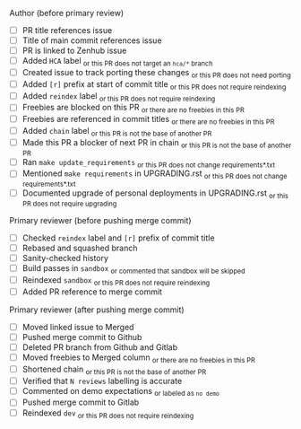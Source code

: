 Author (before primary review)

- [ ] PR title references issue
- [ ] Title of main commit references issue
- [ ] PR is linked to Zenhub issue
- [ ] Added `HCA` label <sub>or this PR does not target an `hca/*` branch</sub>
- [ ] Created issue to track porting these changes <sub>or this PR does not need porting</sub> 
- [ ] Added `[r]` prefix at start of commit title <sub>or this PR does not require reindexing</sub>
- [ ] Added `reindex` label <sub>or this PR does not require reindexing</sub>
- [ ] Freebies are blocked on this PR <sub>or there are no freebies in this PR</sub>
- [ ] Freebies are referenced in commit titles <sub>or there are no freebies in this PR</sub>
- [ ] Added `chain` label <sub>or this PR is not the base of another PR</sub>
- [ ] Made this PR a blocker of next PR in chain <sub>or this PR is not the base of another PR</sub>
- [ ] Ran `make update_requirements` <sub>or this PR does not change requirements*.txt</sub>
- [ ] Mentioned `make requirements` in UPGRADING.rst <sub>or this PR does not change requirements*.txt</sub>
- [ ] Documented upgrade of personal deployments in UPGRADING.rst <sub>or this PR does not require upgrading</sub>

Primary reviewer (before pushing merge commit)

- [ ] Checked `reindex` label and `[r]` prefix of commit title
- [ ] Rebased and squashed branch
- [ ] Sanity-checked history
- [ ] Build passes in `sandbox` <sub>or commented that sandbox will be skipped</sub>
- [ ] Reindexed `sandbox` <sub>or this PR does not require reindexing</sub>
- [ ] Added PR reference to merge commit

Primary reviewer (after pushing merge commit)

- [ ] Moved linked issue to Merged
- [ ] Pushed merge commit to Github
- [ ] Deleted PR branch from Github and Gitlab
- [ ] Moved freebies to Merged column <sub>or there are no freebies in this PR</sub> 
- [ ] Shortened chain <sub>or this PR is not the base of another PR</sub>
- [ ] Verified that `N reviews` labelling is accurate
- [ ] Commented on demo expectations <sub>or labeled as `no demo`</sub>
- [ ] Pushed merge commit to Gitlab
- [ ] Reindexed `dev` <sub>or this PR does not require reindexing</sub>
